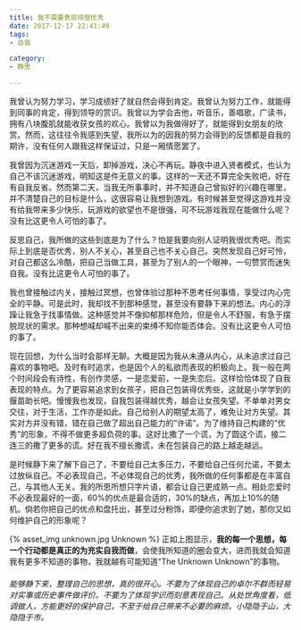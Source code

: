 ```yaml
---
title: 我不需要表现得很优秀
date: 2017-12-17 22:41:49
tags:
- 自我

category:
- 静思

---
```

我曾认为努力学习，学习成绩好了就自然会得到肯定。我曾认为努力工作，就能得到同事的肯定，得到领导的赏识。我曾以为学会吉他，听音乐，善唱歌，广读书，拥有八块腹肌就能收获女孩的欢心。我曾以为我做得好了，就能得到女朋友的欣赏。然而，这往往令我感到失望，我所以为的因我的努力会得到的反馈都是自我的期许，没有任何人跟我这样保证过，只是一厢情愿罢了。

我曾因为沉迷游戏一天后，卸掉游戏，决心不再玩。静夜中进入贤者模式，也认为自己不该沉迷游戏，明知这是件无意义的事。这样的一天还不算完全失败吧，好在有自我反省。然而第二天，当我无所事事时，并不知道自己曾拟好的兴趣在哪里，并不清楚自己的目标是什么，这很容易让我想到游戏。有时候甚至觉得这游戏并没有给我带来多少快乐，玩游戏的欲望也不是很强，可不玩游戏我现在能做什么呢？没有比这更令人可怕的事了。

反思自己，我所做的这些到底是为了什么？怕是我要向别人证明我很优秀吧。而实际上到底是否优秀，别人不关心，甚至自己也不关心自己。突然发现自己好可怜，对自己都这么冷酷，把自己当做工具，甚至为了别人的一个眼神，一句赞赏而迷失自我。没有比这更令人可怕的事了。

我也曾接触过内关，接触过冥想，也曾体验过那种不思考任何事情，享受过内心完全的平静。可是此时，我却找不到那种感觉，甚至没有要静下来的想法。内心的浮躁让我急于找事情做。这种感觉并不像抑郁那样危险，但是令人不舒服，有急于摆脱现状的需求。那种想喊却喊不出来的束缚不知你能否体会。没有比这更令人可怕的事了。

现在回想，为什么当时会那样无聊。大概是因为我从未遵从内心，从未追求过自己喜欢的事物吧。及时有时追求，也是因个人的私欲而表现的积极向上。我一般在两个时间段会有诗性，有创作灵感，一是恋爱前，一是失恋后。这样恰恰体现了自我表现的特点。为了更容易追求到女孩子，把自己包装得优秀些，这就是小学学到的揠苗助长吧。慢慢我也发现，自我包装得越优秀，越会让女孩失望。不单单对男女交往，对于生活，工作亦是如此。自己给别人的期望太高了，难免让对方失望。其实对方并没有错，错在自己做了超出自己能力的“许诺”。为了维持自己构建的“优秀”的形象，不得不做更多超负荷的事。这好比撒了一个谎，为了圆这个谎，接二连三的撒了更多的谎。好在我不擅长撒谎，未在包装自己的路上越走越远。

是时候静下来了解下自己了，不要给自己太多压力，不要给自己任何允诺，不要太过放纵自己。不必表现自己，不必体现自己的优秀，我所做的任何事都是在丰富自己，与其他人无关。我的所思所想只字片语，都会让自己更成熟一点。相处恋爱时不必表现最好的一面，60%的优点是最合适的，30%的缺点，再加上10%的随机。倘若你把自己的优点和盘托出，甚至过分粉饰，即便你追求到了她，那你又如何维护自己的形象呢？

{% asset_img unknown.jpg Unknown %}
正如上图显示，**我的每一个思想，每一个行动都是真正的为充实自我而做**，会使我所知道的圈会变大，进而我就会知道我有更多不知道的事物，我就越有可能知道“The Unknown Unknown”的事物。

###### 能够静下来，整理自己的思想，真的很开心。不要为了体现自己的卓尔不群而轻易对实事或历史事件做评价。不要为了体现学识而刻意表现自己。从处世角度看，低调做人，方能更好的保护自己，不至于给自己带来不必要的麻烦。小隐隐于山，大隐隐于市。
